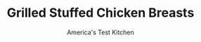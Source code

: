 ---
layout: ../../layouts/MarkdownPostLayout.astro
title: Grilled Stuffed Chicken Breasts
author: America's Test Kitchen
pubDate: 2023-03-15
description: "Stuffing chicken breasts and grilling them over a smoky fire sounds like a great way to dress up this mild cut, but only if the meat stays juicy and the filling packs a flavorful punch."
image_url: https://res.cloudinary.com/hksqkdlah/image/upload/ar_1:1,c_fill,dpr_2.0,f_auto,fl_lossy.progressive.strip_profile,g_faces:auto,q_auto:low,w_344/32657_sfs-easy-stuffed-chicken-breasts-030
tags: ["Main Courses","Chicken","Grilling & Barbecue","Cookbook Collection"]
calories: 1865
protein: 42
carbohydrates: 6
fats: 
fiber: 
ingredients: ["6 tablespoons, extra virgin olive oil","1/2 teaspoon, grated lemon zest from 1 lemon","1 tablespoon, fresh lemon juice from 1 lemon","3 , garlic cloves, minced","1 teaspoon, sugar","3/4 teaspoon, salt","1/2 teaspoon, pepper","1 cup, chopped fresh basil","1/2 cup, shredded fontina cheese","3 tablespoons, toasted bread crumbs (see note)","4 , boneless, skinless chicken breasts (about 1 1/2 pounds)"]
serves: 4
time: "1¼ hours, plus 30 minutes marinating"
instructions: ["Whisk oil, zest, juice, garlic, sugar, salt, and pepper in small bowl. Pulse 2 tablespoons oil mixture, basil, cheese, and bread crumbs in food processor until coarsely ground.","Cut pocket in thick part of each chicken breast, spoon in filling, and secure with toothpick. Transfer stuffed chicken to large plate or baking dish and toss with additional 1/4 cup oil mixture. Cover with plastic wrap and refrigerate for 30 minutes or up to 1 hour.","Heat all burners on high for 15 minutes. Leave primary burner on high and shut other burner(s) off. (For charcoal grill, light 100 coals; when covered with fine gray ash, spread over half of grill. Set cooking grate in place and heat covered, with lid vent open completely, for 5 minutes.) Scrape and oil cooking grate.","Arrange chicken, smooth-side down, on cooler side of grill with thicker side facing hot side of grill. Cook, covered, until chicken is beginning to brown and meat registers 140 degrees, 16 to 20 minutes, flipping and rotating breasts halfway through cooking time. Move chicken to hot side of grill and cook covered, flipping every few minutes, until meat registers 160 degrees, 4 to 8 minutes. Transfer chicken to platter and brush with remaining oil mixture. Tent with foil and let rest 5 minutes. Remove toothpicks. Serve."]
nutrition: ["622 mg Potassium","425 mg Phosphorus","109 mg Calcium","1 mg Iron","56 mg Magnesium","517 mg Sodium","1 mg Zinc","29 g Fat","16 mg Niacin (B3)","17 g Monounsaturated","3 g Polyunsaturated","3 mg Vitamin C","139 mg Cholesterol","6 g Saturated","4 µg Folic acid","22 µg Folate (food)","1 g Sugars","38 µg Vitamin K","141 g Water","6 g Carbs","29 µg Folate equivalent (total)","42 g Protein","3 mg Vitamin E","1 mg Vitamin B6","63 µg Vitamin A","466 kcal Energy","1 g Sugars, added","1865 calories"]
notes: "You will need 4 sturdy, uncolored toothpicks for this recipe. We prefer the taste and texture of homemade bread crumbs (simply tear 1 slice of white sandwich bread into pieces, grind in a food processor, and toast in a dry skillet until golden), but store-bought bread crumbs are acceptable here."
---